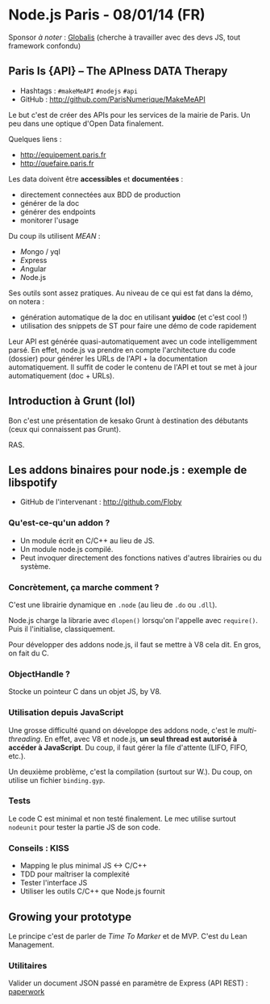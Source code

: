 # Node.js Paris - 08/01/14 (FR)

Sponsor *à noter* : [Globalis](http://www.globalis-ms.com/) (cherche à travailler avec des devs JS, tout framework confondu)

## Paris Is {API} – The APIness DATA Therapy

- Hashtags : `#makeMeAPI` `#nodejs` `#api`
- GitHub : <http://github.com/ParisNumerique/MakeMeAPI>

Le but c'est de créer des APIs pour les services de la mairie de Paris. Un peu dans une optique d'Open Data finalement.

Quelques liens :

- <http://equipement.paris.fr>
- <http://quefaire.paris.fr>

Les data doivent être **accessibles** et **documentées** :

- directement connectées aux BDD de production
- générer de la doc
- générer des endpoints
- monitorer l'usage

Du coup ils utilisent *MEAN* :

- *M*ongo / yql
- *E*xpress
- *A*ngular
- *N*ode.js

Ses outils sont assez pratiques. Au niveau de ce qui est fat dans la démo, on notera :

- génération automatique de la doc en utilisant **yuidoc** (et c'est cool !)
- utilisation des snippets de ST pour faire une démo de code rapidement

Leur API est générée quasi-automatiquement avec un code intelligemment parsé. En effet, node.js va prendre en compte l'architecture du code (dossier) pour générer les URLs de l'API + la documentation automatiquement. Il suffit de coder le contenu de l'API et tout se met à jour automatiquement (doc + URLs).


## Introduction à Grunt (lol)

Bon c'est une présentation de kesako Grunt à destination des débutants (ceux qui connaissent pas Grunt).

RAS.


## Les addons binaires pour node.js : exemple de libspotify

- GitHub de l'intervenant : <http://github.com/Floby>

### Qu'est-ce-qu'un addon ?

- Un module écrit en C/C++ au lieu de JS.
- Un module node.js compilé.
- Peut invoquer directement des fonctions natives d'autres librairies ou du système.

### Concrètement, ça marche comment ?

C'est une librairie dynamique en `.node` (au lieu de `.do` ou `.dll`).

Node.js charge la librarie avec `dlopen()` lorsqu'on l'appelle avec `require()`. Puis il l'initialise, classiquement.

Pour développer des addons node.js, il faut se mettre à V8 cela dit. En gros, on fait du C.

### ObjectHandle<type> ?

Stocke un pointeur C dans un objet JS, by V8.

### Utilisation depuis JavaScript

Une grosse difficulté quand on développe des addons node, c'est le *multi-threading*. En effet, avec V8 et node.js, **un seul thread est autorisé à accéder à JavaScript**. Du coup, il faut gérer la file d'attente (LIFO, FIFO, etc.).

Un deuxième problème, c'est la compilation (surtout sur W.). Du coup, on utilise un fichier `binding.gyp`.

### Tests

Le code C est minimal et non testé finalement. Le mec utilise surtout `nodeunit` pour tester la partie JS de son code.

### Conseils : KISS

- Mapping le plus minimal JS <-> C/C++
- TDD pour maîtriser la complexité
- Tester l'interface JS
- Utiliser les outils C/C++ que Node.js fournit


## Growing your prototype

Le principe c'est de parler de *Time To Marker* et de MVP. C'est du Lean Management.

### Utilitaires

Valider un document JSON passé en paramètre de Express (API REST) : [paperwork](https://npmjs.org/package/paperwork)
